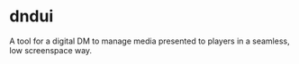 # dndui

A tool for a digital DM to manage media presented to players in a seamless, low screenspace way.
